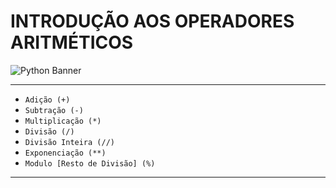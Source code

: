 # INTRODUÇÃO AOS OPERADORES ARITMÉTICOS

<img src="https://learn.temporal.io/assets/images/banner_python-0d345d125b6892840c54f7e1460c8a5a.png" alt="Python Banner">

---

- `Adição (+)`
- `Subtração (-)`
- `Multiplicação (*)`
- `Divisão (/)`
- `Divisão Inteira (//)`
- `Exponenciação (**)`
- `Modulo [Resto de Divisão] (%)`

---